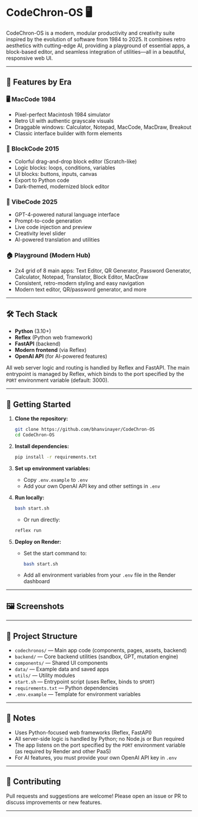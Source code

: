 
# CodeChron-OS 🖥️

CodeChron-OS is a modern, modular productivity and creativity suite inspired by the evolution of software from 1984 to 2025. It combines retro aesthetics with cutting-edge AI, providing a playground of essential apps, a block-based editor, and seamless integration of utilities—all in a beautiful, responsive web UI.

---

## 🌟 Features by Era

### 🖥️ MacCode 1984
- Pixel-perfect Macintosh 1984 simulator
- Retro UI with authentic grayscale visuals
- Draggable windows: Calculator, Notepad, MacCode, MacDraw, Breakout
- Classic interface builder with form elements

### 🧱 BlockCode 2015
- Colorful drag-and-drop block editor (Scratch-like)
- Logic blocks: loops, conditions, variables
- UI blocks: buttons, inputs, canvas
- Export to Python code
- Dark-themed, modernized block editor

### 🧞 VibeCode 2025
- GPT-4-powered natural language interface
- Prompt-to-code generation
- Live code injection and preview
- Creativity level slider
- AI-powered translation and utilities

### 🏠 Playground (Modern Hub)
- 2x4 grid of 8 main apps: Text Editor, QR Generator, Password Generator, Calculator, Notepad, Translator, Block Editor, MacDraw
- Consistent, retro-modern styling and easy navigation
- Modern text editor, QR/password generator, and more

---

## 🛠️ Tech Stack

- **Python** (3.10+)
- **Reflex** (Python web framework)
- **FastAPI** (backend)
- **Modern frontend** (via Reflex)
- **OpenAI API** (for AI-powered features)

All web server logic and routing is handled by Reflex and FastAPI. The main entrypoint is managed by Reflex, which binds to the port specified by the `PORT` environment variable (default: 3000).

---

## 🚀 Getting Started

1. **Clone the repository:**
   ```bash
   git clone https://github.com/bhanvinayer/CodeChron-OS
   cd CodeChron-OS
   ```

2. **Install dependencies:**
   ```bash
   pip install -r requirements.txt
   ```

3. **Set up environment variables:**
   - Copy `.env.example` to `.env`
   - Add your own OpenAI API key and other settings in `.env`

4. **Run locally:**
   ```bash
   bash start.sh
   ```
   - Or run directly:
   ```bash
   reflex run 
   ```

5. **Deploy on Render:**
   - Set the start command to:
     ```bash
     bash start.sh
     ```
   - Add all environment variables from your `.env` file in the Render dashboard

---

## 🖼️ Screenshots

<!--
Add screenshots here:
![Playground Home](screenshots/python.jpg)
![Mac 1984](screenshots/mac.jpg)
-->

---

## 📁 Project Structure

- `codechronos/` — Main app code (components, pages, assets, backend)
- `backend/` — Core backend utilities (sandbox, GPT, mutation engine)
- `components/` — Shared UI components
- `data/` — Example data and saved apps
- `utils/` — Utility modules
- `start.sh` — Entrypoint script (uses Reflex, binds to `$PORT`)
- `requirements.txt` — Python dependencies
- `.env.example` — Template for environment variables

---

## 📝 Notes

- Uses Python-focused web frameworks (Reflex, FastAPI)
- All server-side logic is handled by Python; no Node.js or Bun required
- The app listens on the port specified by the `PORT` environment variable (as required by Render and other PaaS)
- For AI features, you must provide your own OpenAI API key in `.env`

---

## 🤝 Contributing

Pull requests and suggestions are welcome! Please open an issue or PR to discuss improvements or new features.

---



